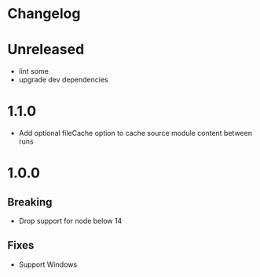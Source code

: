 Changelog
=========

# Unreleased

- lint some
- upgrade dev dependencies

# 1.1.0

- Add optional fileCache option to cache source module content between runs

# 1.0.0

## Breaking
- Drop support for node below 14

## Fixes
- Support Windows

